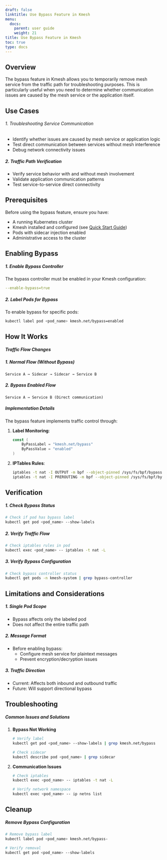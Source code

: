 ```yaml
---
draft: false
linktitle: Use Bypass Feature in Kmesh
menu:
  docs:
    parent: user guide
    weight: 21
title: Use Bypass Feature in Kmesh
toc: true
type: docs
---
```


## **Overview**

The bypass feature in Kmesh allows you to temporarily remove mesh service from the traffic path for troubleshooting purposes. This is particularly useful when you need to determine whether communication issues are caused by the mesh service or the application itself.

## **Use Cases**

###### 1. Troubleshooting Service Communication
- Identify whether issues are caused by mesh service or application logic
- Test direct communication between services without mesh interference
- Debug network connectivity issues

##### 2. Traffic Path Verification
- Verify service behavior with and without mesh involvement
- Validate application communication patterns
- Test service-to-service direct connectivity

## **Prerequisites**

Before using the bypass feature, ensure you have:

- A running Kubernetes cluster
- Kmesh installed and configured (see [Quick Start Guide](https://kmesh.net/en/docs/setup/quickstart/))
- Pods with sidecar injection enabled
- Administrative access to the cluster

## **Enabling Bypass**

##### 1. Enable Bypass Controller

The bypass controller must be enabled in your Kmesh configuration:

```yaml
--enable-bypass=true
```

##### 2. Label Pods for Bypass

To enable bypass for specific pods:

```bash
kubectl label pod <pod_name> kmesh.net/bypass=enabled
```

## **How It Works**

##### Traffic Flow Changes

##### 1. Normal Flow (Without Bypass)
```
Service A → Sidecar → Sidecar → Service B
```

##### 2. Bypass Enabled Flow
```
Service A → Service B (Direct communication)
```

##### Implementation Details

The bypass feature implements traffic control through:

1. **Label Monitoring**:
   ```go
   const (
       ByPassLabel = "kmesh.net/bypass"
       ByPassValue = "enabled"
   )
   ```

2. **IPTables Rules**:
   ```bash
   iptables -t nat -I OUTPUT -m bpf --object-pinned /sys/fs/bpf/bypass -j RETURN
   iptables -t nat -I PREROUTING -m bpf --object-pinned /sys/fs/bpf/bypass -j RETURN
   ```

## **Verification**

##### 1. Check Bypass Status

```bash
# Check if pod has bypass label
kubectl get pod <pod_name> --show-labels
```

##### 2. Verify Traffic Flow

```bash
# Check iptables rules in pod
kubectl exec <pod_name> -- iptables -t nat -L
```

##### 3. Verify Bypass Configuration

```bash
# Check bypass controller status
kubectl get pods -n kmesh-system | grep bypass-controller
```

## **Limitations and Considerations**

##### 1. Single Pod Scope
- Bypass affects only the labeled pod
- Does not affect the entire traffic path

##### 2. Message Format
- Before enabling bypass:
  - Configure mesh service for plaintext messages
  - Prevent encryption/decryption issues

##### 3. Traffic Direction
- Current: Affects both inbound and outbound traffic
- Future: Will support directional bypass

## **Troubleshooting**

##### Common Issues and Solutions

1. **Bypass Not Working**
   ```bash
   # Verify label
   kubectl get pod <pod_name> --show-labels | grep kmesh.net/bypass

   # Check sidecar
   kubectl describe pod <pod_name> | grep sidecar
   ```

2. **Communication Issues**
   ```bash
   # Check iptables
   kubectl exec <pod_name> -- iptables -t nat -L

   # Verify network namespace
   kubectl exec <pod_name> -- ip netns list
   ```

## **Cleanup**

##### Remove Bypass Configuration

```bash
# Remove bypass label
kubectl label pod <pod_name> kmesh.net/bypass-

# Verify removal
kubectl get pod <pod_name> --show-labels
```